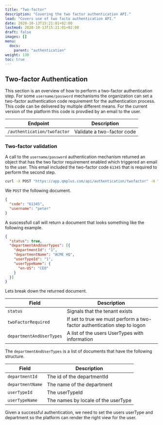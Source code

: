 ```yaml
---
title: "Two-factor"
description: "Covering the two factor authentication API."
lead: "Covers use of two facto authentication API."
date: 2020-10-13T15:21:01+02:00
lastmod: 2020-10-13T15:21:01+02:00
draft: false
images: []
menu: 
  docs:
    parent: "authentication"
weight: 130
toc: true
---
```


## Two-factor Authentication

This section is an overview of how to perform a two-factor authentication step. For some `username/password` mechanisms the organization can set a two-factor authentication code requirement for the authentication process. This code can be delivered by multiple different means. For the current version of the platform this code is provdied by an email to the user.

| Endpoint | Description |
| --- | --- |
| `/authentication/twofactor` | Validate a two-factor code |

### Two-factor validation

A call to the `username/password` authentication mechanism returned an object that has the two factor requirement enabled which triggered an email to the user. This email included the two-factor code `61345` that is required to perform the second step.

```bash
curl -X POST "https://app.qmplus.com/api/authentication/twofactor" -H "accept: application/json" -H "auth-impersonate-tenant-id: 104" -H "auth-impersonate-user-id: 1000001" -H "auth-tenant-id: 0" -H "auth-token: TOKEN" -H "Content-Type: application/json" -d "{ \"code\": \"61345\", \"username\": \"peter\" }"
```

We `POST` the following document.

```json
{
  "code": "61345",
  "username": "peter"
}
```

A suscessfull call will return a document that looks something like the following example.

```json
{
  "status": true,
  "departmentAndUserTypes": [{
    "departmentId": "1",
    "departmentName": "ACME HQ",
    "userTypeId": "1",
    "userTypeName": {
      "en-US": "CEO"
    }
  }]
}
```

Lets break down the returned document.

| Field | Description |
| --- | --- |
| `status` | Signals that the tenant exists |
| `twoFactorRequired` | If set to true we must perform a two-factor authentication step to logon |
| `departmentAndUserTypes` | A list of the users UserTypes with information |

The `departmentAndUserTypes` is a list of documents that have the following structure.

| Field | Description |
| --- | --- |
| `departmentId` | The id of the departmentId |
| `departmentName` | The name of the department |
| `userTypeId` | The userTypeId |
| `userTypeName` | The names by locale of the userType |

Given a successful authentication, we need to set the users userType and department so the platform can render the right view for the user.

